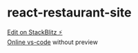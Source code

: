 # react-restaurant-site

[Edit on StackBlitz ⚡️](https://stackblitz.com/edit/react-restaurant-site?file=src%2FApp.js) <br>
[Online vs-code](https://vscode.dev/github/RohitKS7/react-restaurant-site/tree/test-vscode) without preview
